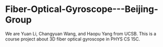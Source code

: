 # Fiber-Optical-Gyroscope---Beijing-Group
We are Yuan Li, Changyuan Wang, and Haopu Yang from UCSB. This is a course project about 3D fiber optical gyroscope in PHYS CS 15C.
